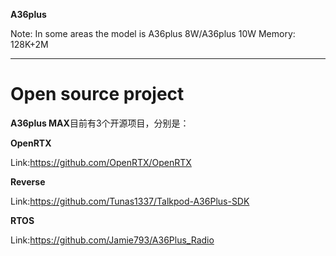 <b>A36plus</b>

Note: In some areas the model is A36plus 8W/A36plus 10W
Memory: 128K+2M

---

# Open source project


<b>A36plus MAX</b>目前有3个开源项目，分别是：

<b>OpenRTX</b>

Link:https://github.com/OpenRTX/OpenRTX


<b>Reverse</b>

Link:https://github.com/Tunas1337/Talkpod-A36Plus-SDK


<b>RTOS</b>

Link:https://github.com/Jamie793/A36Plus_Radio
